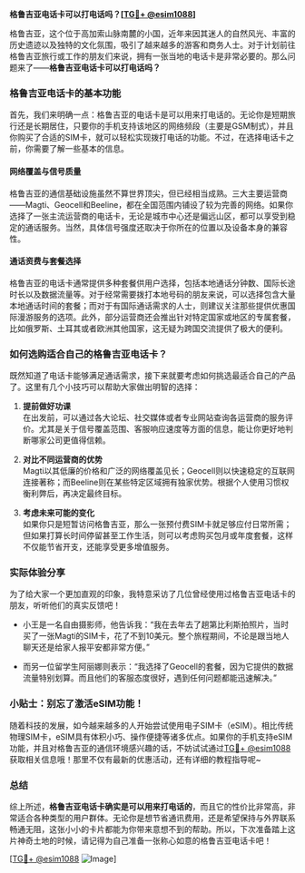 **格鲁吉亚电话卡可以打电话吗？[[TG💪+ @esim1088](https://t.me/s/esim1088)]**

格鲁吉亚，这个位于高加索山脉南麓的小国，近年来因其迷人的自然风光、丰富的历史遗迹以及独特的文化氛围，吸引了越来越多的游客和商务人士。对于计划前往格鲁吉亚旅行或工作的朋友们来说，拥有一张当地的电话卡是非常必要的。那么问题来了——**格鲁吉亚电话卡可以打电话吗？**

### 格鲁吉亚电话卡的基本功能

首先，我们来明确一点：格鲁吉亚的电话卡是可以用来打电话的。无论你是短期旅行还是长期居住，只要你的手机支持该地区的网络频段（主要是GSM制式），并且你购买了合适的SIM卡，就可以轻松实现拨打电话的功能。不过，在选择电话卡之前，你需要了解一些基本的信息。

#### 网络覆盖与信号质量

格鲁吉亚的通信基础设施虽然不算世界顶尖，但已经相当成熟。三大主要运营商——Magti、Geocell和Beeline，都在全国范围内铺设了较为完善的网络。如果你选择了一张主流运营商的电话卡，无论是城市中心还是偏远山区，都可以享受到稳定的通话服务。当然，具体信号强度还取决于你所在的位置以及设备本身的兼容性。

#### 通话资费与套餐选择

格鲁吉亚的电话卡通常提供多种套餐供用户选择，包括本地通话分钟数、国际长途时长以及数据流量等。对于经常需要拨打本地号码的朋友来说，可以选择包含大量本地通话时间的套餐；而对于有国际通话需求的人士，则建议关注那些提供优惠国际漫游服务的选项。此外，部分运营商还会推出针对特定国家或地区的专属套餐，比如俄罗斯、土耳其或者欧洲其他国家，这无疑为跨国交流提供了极大的便利。

### 如何选购适合自己的格鲁吉亚电话卡？

既然知道了电话卡能够满足通话需求，接下来就要考虑如何挑选最适合自己的产品了。这里有几个小技巧可以帮助大家做出明智的选择：

1. **提前做好功课**  
   在出发前，可以通过各大论坛、社交媒体或者专业网站查询各运营商的服务评价。尤其是关于信号覆盖范围、客服响应速度等方面的信息，能让你更好地判断哪家公司更值得信赖。

2. **对比不同运营商的优势**  
   Magti以其低廉的价格和广泛的网络覆盖见长；Geocell则以快速稳定的互联网连接著称；而Beeline则在某些特定区域拥有独家优势。根据个人使用习惯权衡利弊后，再决定最终目标。

3. **考虑未来可能的变化**  
   如果你只是短暂访问格鲁吉亚，那么一张预付费SIM卡就足够应付日常所需；但如果打算长时间停留甚至工作生活，则可以考虑购买包月或年度套餐，这样不仅能节省开支，还能享受更多增值服务。

### 实际体验分享

为了给大家一个更加直观的印象，我特意采访了几位曾经使用过格鲁吉亚电话卡的朋友，听听他们的真实反馈吧！

- 小王是一名自由摄影师，他告诉我：“我在去年去了趟第比利斯拍照片，当时买了一张Magti的SIM卡，花了不到10美元。整个旅程期间，不论是跟当地人聊天还是给家人报平安都非常方便。”
  
- 而另一位留学生阿丽娜则表示：“我选择了Geocell的套餐，因为它提供的数据流量特别划算。而且他们的客服态度很好，遇到任何问题都能迅速解决。”

### 小贴士：别忘了激活eSIM功能！

随着科技的发展，如今越来越多的人开始尝试使用电子SIM卡（eSIM）。相比传统物理SIM卡，eSIM具有体积小巧、操作便捷等诸多优点。如果你的手机支持eSIM功能，并且对格鲁吉亚的通信环境感兴趣的话，不妨试试通过[TG💪+ @esim1088](https://t.me/s/esim1088)获取相关信息哦！那里不仅有最新的优惠活动，还有详细的教程指导呢~

### 总结

综上所述，**格鲁吉亚电话卡确实是可以用来打电话的**，而且它的性价比非常高，非常适合各种类型的用户群体。无论你是想节省通讯费用，还是希望保持与外界联系畅通无阻，这张小小的卡片都能为你带来意想不到的帮助。所以，下次准备踏上这片神奇土地的时候，请记得为自己准备一张称心如意的格鲁吉亚电话卡吧！

[[TG💪+ @esim1088](https://t.me/s/esim1088) ![Image](https://i.postimg.cc/4NQfJmqS/Snipaste-2025-05-13-00-14-12.png)]